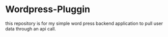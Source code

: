 # Wordpress-Pluggin
this repository is for my simple word press backend application to pull user data through an api call.
